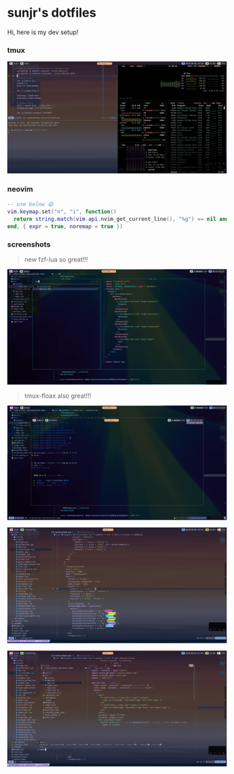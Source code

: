 # sunjr's dotfiles

Hi, here is my dev setup!

### tmux

![tmux](./screenshot/tmux.png)

### neovim

```lua
-- use below 😄
vim.keymap.set("n", "i", function()
  return string.match(vim.api.nvim_get_current_line(), "%g") == nil and "cc" or "i"
end, { expr = true, noremap = true })

```

### screenshots

> new fzf-lua so great!!!

![demo3](./screenshot/demo3.png)

> tmux-floax also great!!!

![demo4](./screenshot/demo4.png)

![demo1](./screenshot/demo1.png)

![demo2](./screenshot/demo2.png)

